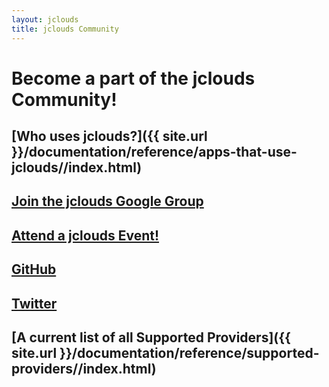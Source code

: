 ```yaml
---
layout: jclouds
title: jclouds Community
---
```


# Become a part of the jclouds Community!

## [Who uses jclouds?]({{ site.url }}/documentation/reference/apps-that-use-jclouds//index.html)

## [Join the jclouds Google Group](https://groups.google.com/forum/?fromgroups#!forum/jclouds)

## [Attend a jclouds Event!](http://www.meetup.com/jclouds/events/calendar/)

## [GitHub](https://github.com/jclouds/jclouds)

## [Twitter](http://twitter.com/jclouds)

## [A current list of all Supported Providers]({{ site.url }}/documentation/reference/supported-providers//index.html)
